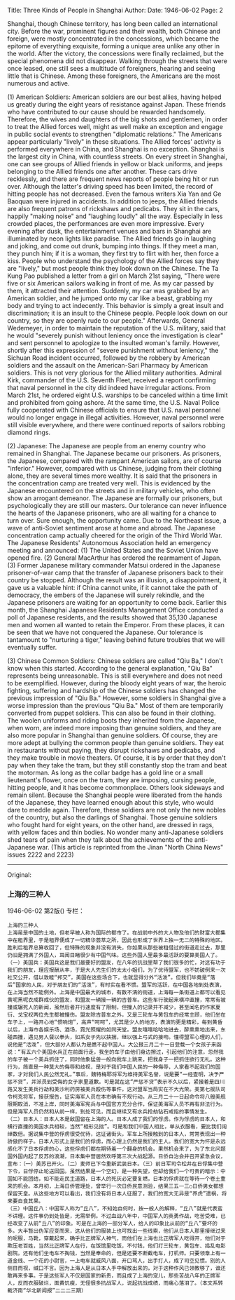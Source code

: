 Title: Three Kinds of People in Shanghai
Author:
Date: 1946-06-02
Page: 2

Shanghai, though Chinese territory, has long been called an international city. Before the war, prominent figures and their wealth, both Chinese and foreign, were mostly concentrated in the concessions, which became the epitome of everything exquisite, forming a unique area unlike any other in the world. After the victory, the concessions were finally reclaimed, but the special phenomena did not disappear. Walking through the streets that were once leased, one still sees a multitude of foreigners, hearing and seeing little that is Chinese. Among these foreigners, the Americans are the most numerous and active.

(1) American Soldiers: American soldiers are our best allies, having helped us greatly during the eight years of resistance against Japan. These friends who have contributed to our cause should be rewarded handsomely. Therefore, the wives and daughters of the big shots and gentlemen, in order to treat the Allied forces well, might as well make an exception and engage in public social events to strengthen "diplomatic relations." The Americans appear particularly "lively" in these situations. The Allied forces' activity is performed everywhere in China, and Shanghai is no exception. Shanghai is the largest city in China, with countless streets. On every street in Shanghai, one can see groups of Allied friends in yellow or black uniforms, and jeeps belonging to the Allied friends one after another. These cars drive recklessly, and there are frequent news reports of people being hit or run over. Although the latter's driving speed has been limited, the record of hitting people has not decreased. Even the famous writers Xia Yan and Ge Baoquan were injured in accidents. In addition to jeeps, the Allied friends are also frequent patrons of rickshaws and pedicabs. They sit in the cars, happily "making noise" and "laughing loudly" all the way. Especially in less crowded places, the performances are even more impressive. Every evening after dusk, the entertainment venues and bars in Shanghai are illuminated by neon lights like paradise. The Allied friends go in laughing and joking, and come out drunk, bumping into things. If they meet a man, they punch him; if it is a woman, they first try to flirt with her, then force a kiss. People who understand the psychology of the Allied forces say they are "lively," but most people think they look down on the Chinese. The Ta Kung Pao published a letter from a girl on March 21st saying, "There were five or six American sailors walking in front of me. As my car passed by them, it attracted their attention. Suddenly, my car was grabbed by an American soldier, and he jumped onto my car like a beast, grabbing my body and trying to act indecently. This behavior is simply a great insult and discrimination; it is an insult to the Chinese people. People look down on our country, so they are openly rude to our people." Afterwards, General Wedemeyer, in order to maintain the reputation of the U.S. military, said that he would "severely punish without leniency once the investigation is clear" and sent personnel to apologize to the insulted woman's family. However, shortly after this expression of "severe punishment without leniency," the Sichuan Road incident occurred, followed by the robbery by American soldiers and the assault on the American-Sari Pharmacy by American soldiers. This is not very glorious for the Allied military authorities. Admiral Kirk, commander of the U.S. Seventh Fleet, received a report confirming that naval personnel in the city did indeed have irregular actions. From March 21st, he ordered eight U.S. warships to be canceled within a time limit and prohibited from going ashore. At the same time, the U.S. Naval Police fully cooperated with Chinese officials to ensure that U.S. naval personnel would no longer engage in illegal activities. However, naval personnel were still visible everywhere, and there were continued reports of sailors robbing diamond rings.

(2) Japanese: The Japanese are people from an enemy country who remained in Shanghai. The Japanese became our prisoners. As prisoners, the Japanese, compared with the rampant American sailors, are of course "inferior." However, compared with us Chinese, judging from their clothing alone, they are several times more wealthy. It is said that the prisoners in the concentration camp are treated very well. This is evidenced by the Japanese encountered on the streets and in military vehicles, who often show an arrogant demeanor. The Japanese are formally our prisoners, but psychologically they are still our masters. Our tolerance can never influence the hearts of the Japanese prisoners, who are all waiting for a chance to turn over. Sure enough, the opportunity came. Due to the Northeast issue, a wave of anti-Soviet sentiment arose at home and abroad. The Japanese concentration camp actually cheered for the origin of the Third World War. The Japanese Residents' Autonomous Association held an emergency meeting and announced: (1) The United States and the Soviet Union have opened fire. (2) General MacArthur has ordered the rearmament of Japan. (3) Former Japanese military commander Matsui ordered in the Japanese prisoner-of-war camp that the transfer of Japanese prisoners back to their country be stopped. Although the result was an illusion, a disappointment, it gave us a valuable hint: if China cannot unite, if it cannot take the path of democracy, the embers of the Japanese will surely rekindle, and the Japanese prisoners are waiting for an opportunity to come back. Earlier this month, the Shanghai Japanese Residents Management Office conducted a poll of Japanese residents, and the results showed that 35,130 Japanese men and women all wanted to retain the Emperor. From these places, it can be seen that we have not conquered the Japanese. Our tolerance is tantamount to "nurturing a tiger," leaving behind future troubles that we will eventually suffer.

(3) Chinese Common Soldiers: Chinese soldiers are called "Qiu Ba," I don't know when this started. According to the general explanation, "Qiu Ba" represents being unreasonable. This is still everywhere and does not need to be exemplified. However, during the bloody eight years of war, the heroic fighting, suffering and hardship of the Chinese soldiers has changed the previous impression of "Qiu Ba." However, some soldiers in Shanghai give a worse impression than the previous "Qiu Ba." Most of them are temporarily converted from puppet soldiers. This can also be found in their clothing. The woolen uniforms and riding boots they inherited from the Japanese, when worn, are indeed more imposing than genuine soldiers, and they are also more popular in Shanghai than genuine soldiers. Of course, they are more adept at bullying the common people than genuine soldiers. They eat in restaurants without paying, they disrupt rickshaws and pedicabs, and they make trouble in movie theaters. Of course, it is by order that they don't pay when they take the tram, but they still constantly stop the tram and beat the motorman. As long as the collar badge has a gold line or a small lieutenant's flower, once on the tram, they are imposing, cursing people, hitting people, and it has become commonplace. Others look sideways and remain silent. Because the Shanghai people were liberated from the hands of the Japanese, they have learned enough about this style, who would dare to meddle again. Therefore, these soldiers are not only the new nobles of the country, but also the darlings of Shanghai. Those genuine soldiers who fought hard for eight years, on the other hand, are dressed in rags, with yellow faces and thin bodies. No wonder many anti-Japanese soldiers shed tears of pain when they talk about the achievements of the anti-Japanese war. (This article is reprinted from the Jinan "North China News" issues 2222 and 2223)



<hr /> 

Original: 


### 上海的三种人

1946-06-02
第2版()
专栏：

    上海的三种人
    上海虽是中国的土地，但老早被人称为国际的都市了。在战前中外的大人物及他们的财富大都集中在租界里，于是租界便成了一切精华荟萃之所，因此也形成了世界上独一无二的特殊的地区。胜利后租界总算收回了，但特殊的现象并没有消失，你如果从那些被租借过的街道走过去，那里仍旧是拥满了外国人，耳闻目睹很少有中国气味。这些外国人里最多最活跃的要算美国人了。
    （一）美国兵：美国兵这是我们最要好的盟友，在八年的抗战里帮了我们很多的忙，对这有功于我们的朋友，理应报酬从丰，于是大人先生们的太太小姐们，为了优待盟军，也不妨破例来一次社交公开，借以敦睦“邦交”，美国在这些场合下，也就显得分外“活泼”。但我们毕竟是“落后”国家的人民，对于朋友们的“活泼”，有时实在看不惯。盟军的活跃，在中国各地到处表演，在上海当然不能例外。上海是中国最大的城市，有数不清的街道，上海每一条街道上都可以看见黄呢黑呢衣成群成伙的盟友，和盟友一辆接一辆的吉普车。这些车行驶起来横冲直撞，常常有被撞或辗死人的新闻，虽然后者开行速度有了限制，但撞人的记录并不减少，甚至闻名的作家夏衍、戈宝权两位先生都被撞伤。盟友除吉普车之外，又是三轮车与黄包车的经常主顾，他们坐在车子上，一路开心地“惯响炮”，高声“呵呵”，尤其是少人的地方，表演的更是精彩，每到黄昏以后，上海市各娱乐场、酒场，霓光照耀的如同天堂。盟友嘻嘻哈哈地进去，醉熏熏地出来，东碰西撞，遇见男人餐以拳头，如系女子先以挟揣，继以强上弓式的接吻。懂得盟军心理的人们，说他是“活泼”，但大部分人都认为是瞧不起中国人。大公报三月二十一日登载一个女孩子来函说：“有五六个美国水兵正在前面行走，我坐的车子由他们身边擦过，引起他们的注意，忽然我的车子被一个美兵抓住了，同时他象猛兽一般向我车上跳来，把我身子一把抓住欲行无礼。这种行为，简直是一种莫大的侮辱和歧视，是对于我们中国人民的一种侮辱，人家看不起我们的国家，才对我们人民公然无礼。”事后，魏特梅耶将军为维持美军名誉，说是要“一经查明，决予严惩不贷”，并派员到受侮的女子家里道歉。可是就在这“严惩不贷”表示不久以后，紧接着是四川路又发生美兵行劫和美沙利药房被美兵殴伤等事件，这对盟军当局实在不大光荣。美第七舰队司令柯克将军，接获报告，证实海军人员在本市确有不规行动。从三月二十一日起命令将八艘美舰限期取消，不准上岸，同时美海军宪兵与中国官方充分合作，保证美海军人员不再有非法行为。但是海军人员仍然和从前一样，到处可见，而且继续又有水兵抢劫钻石戒指的事情发生。
    （二）日本人：日本人本是敌国留在上海的人。日本人成了我们的俘虏。作为俘虏的日本人，和横行直撞的美国水兵相较，当然“相形见拙”。可是和我们中国人相比，单从衣服看，要比我们阔绰数倍。据说集中营的俘虏很受优待，这证诸街头，军车上所接触到的日本人，常常表现出一种骄傲的样子。日本人形式上是我们的俘虏，而心理上仍然是我们的主人。我们的宽大为怀是永远感化不了日本俘虏的心，这些俘虏们都在期待着一个翻身的机会。果然机会来了，为了东北问题国外国内起了反苏的浪潮，日本集中营居然欢呼第三次大战起源。日侨自治会并召开紧急会议，宣布：（一）美苏已开火。（二）麦师已下令重新武装日本。（三）前日军司令松井在日俘集中营下令，日俘停止轮送回国。虽然结果是一个空幻，是一种失望，但却给我们一个可贵的暗示：中国如不能团结，如不能走民主道路，日本人的死灰必定要复燃，日本的俘虏就在等待一个卷土重来的机会。本月初，上海日侨管理处，曾举行一次日侨民意测验，结果三五一三○日侨男女都想保留天皇。从这些地方可以看出，我们没有将日本人征服了，我们的宽大无异是“养虎”遗祸，将来要自食其果。
    （三）中国丘八：中国军人称为“丘八”，不知始自何时，按一般人的解释，“丘八”就是代表蛮不讲理。这件事仍到处皆是，无需举例。不过血战八年中，中国军人的英勇作战，吃苦受难，已经改变了从前“丘八”的印象。可是在上海的一部分军人，给人的印象比从前的“丘八”要坏的多。大半暂出伪军应变而来，这从他们的服装上也可找出一些线索，他们从日本人那里接继过来的呢服，马靴，穿戴起来，确乎比正牌军人神气，而他们在上海也比正牌军人吃得开，他们对于欺压老百姓，当然比正牌军人在行，在饭馆里吃饭，不付钱，他们打三轮车，黄包车、捣乱电影剧院。还有他们坐电车不掏钱，当然是奉命的，但是还要不断截电车，打机师。只要领章上有一道金线、一个花的小尉官，一上电车就威风八面，开口骂人，出手打人，成了司空见惯。别的人侧目而视，缄口不言。因为上海人是从日本人手中解放出来的，对于这种作风已领教够了，谁还敢再来多事。于是这些军人不仅是国家的新贵，而且成了上海的宠儿，那些苦战八年的正牌军人，反而衣服破烂，面黄饥瘦，无怪很多抗战军人，说起抗战成绩，而痛心落泪了。（本文系转截济南“华北新闻报”二二二三期）
